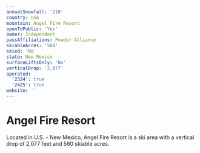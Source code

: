 ```yaml
---
annualSnowfall: '210'
country: USA
mountain: Angel Fire Resort
openToPublic: 'Yes'
owner: Independent
passAffiliations: Powder Alliance
skiableAcres: '560'
skied: 'No'
state: New Mexico
surfaceLiftsOnly: 'No'
verticalDrop: '2,077'
operated:
  '2324': true
  '2425': true
website: ''
---
```



# Angel Fire Resort

Located in U.S. - New Mexico, Angel Fire Resort is a ski area with a vertical drop of 2,077 feet and 560 skiable acres.
